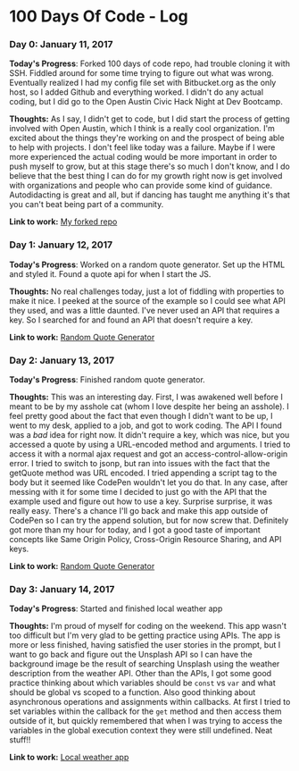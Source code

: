 # 100 Days Of Code - Log

### Day 0: January 11, 2017

**Today's Progress**: Forked 100 days of code repo, had trouble cloning it with SSH. Fiddled around for some time trying to figure out what was wrong. Eventually realized I had my config file set with Bitbucket.org as the only host, so I added Github and everything worked. I didn't do any actual coding, but I did go to the Open Austin Civic Hack Night at Dev Bootcamp.

**Thoughts:** As I say, I didn't get to code, but I did start the process of getting involved with Open Austin, which I think is a really cool organization. I'm excited about the things they're working on and the prospect of being able to help with projects. I don't feel like today was a failure. Maybe if I were more experienced the actual coding would be more important in order to push myself to grow, but at this stage there's so much I don't know, and I do believe that the best thing I can do for my growth right now is get involved with organizations and people who can provide some kind of guidance. Autodidacting is great and all, but if dancing has taught me anything it's that you can't beat being part of a community.

**Link to work:** [My forked repo](https://github.com/alexjgaw/100-days-of-code/tree/alex-gaw)

### Day 1: January 12, 2017

**Today's Progress**: Worked on a random quote generator. Set up the HTML and styled it. Found a quote api for when I start the JS.

**Thoughts:** No real challenges today, just a lot of fiddling with properties to make it nice. I peeked at the source of the example so I could see what API they used, and was a little daunted. I've never used an API that requires a key. So I searched for and found an API that doesn't require a key.

**Link to work:** [Random Quote Generator](http://codepen.io/alexjgaw/full/WxXbJX/)

### Day 2: January 13, 2017

**Today's Progress**: Finished random quote generator.

**Thoughts:** This was an interesting day. First, I was awakened well before I meant to be by my asshole cat (whom I love despite her being an asshole). I feel pretty good about the fact that even though I didn't want to be up, I went to my desk, applied to a job, and got to work coding. The API I found was a *bad* idea for right now. It didn't require a key, which was nice, but you accessed a quote by using a URL-encoded method and arguments. I tried to access it with a normal ajax request and got an access-control-allow-origin error. I tried to switch to jsonp, but ran into issues with the fact that the getQuote method was URL encoded. I tried appending a script tag to the body but it seemed like CodePen wouldn't let you do that. In any case, after messing with it for some time I decided to just go with the API that the example used and figure out how to use a key. Surprise surprise, it was really easy. There's a chance I'll go back and make this app outside of CodePen so I can try the append solution, but for now screw that. Definitely got more than my hour for today, and I got a good taste of important concepts like Same Origin Policy, Cross-Origin Resource Sharing, and API keys.

**Link to work:** [Random Quote Generator](http://codepen.io/alexjgaw/full/WxXbJX/)

### Day 3: January 14, 2017

**Today's Progress**: Started and finished local weather app

**Thoughts:** I'm proud of myself for coding on the weekend. This app wasn't too difficult but I'm very glad to be getting practice using APIs. The app is more or less finished, having satisfied the user stories in the prompt, but I want to go back and figure out the Unsplash API so I can have the background image be the result of searching Unsplash using the weather description from the weather API. Other than the APIs, I got some good practice thinking about which variables should be `const` vs `var` and what should be global vs scoped to a function. Also good thinking about asynchronous operations and assignments within callbacks. At first I tried to set variables within the callback for the `get` method and then access them outside of it, but quickly remembered that when I was trying to access the variables in the global execution context they were still undefined. Neat stuff!!

**Link to work:** [Local weather app](http://codepen.io/alexjgaw/full/rjLvqR/)
